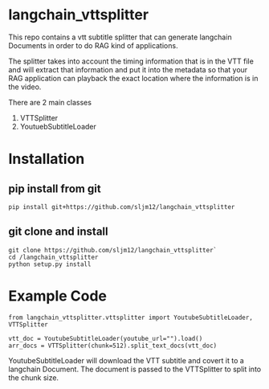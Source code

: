# langchain_vttsplitter

This repo contains a vtt subtitle splitter that can generate langchain Documents in order to do RAG kind of applications.

The splitter takes into account the timing information that is in the VTT file and will extract that information and put it into the metadata so that your RAG application can playback the exact location where the information is in the video.

There are 2 main classes 
1. VTTSplitter
2. YoutuebSubtitleLoader

# Installation
## pip install from git
`pip install git+https://github.com/sljm12/langchain_vttsplitter`

## git clone and install
```
git clone https://github.com/sljm12/langchain_vttsplitter`
cd /langchain_vttsplitter
python setup.py install
```

# Example Code

```
from langchain_vttsplitter.vttsplitter import YoutubeSubtitleLoader, VTTSplitter

vtt_doc = YoutubeSubtitleLoader(youtube_url="").load()
arr_docs = VTTSplitter(chunk=512).split_text_docs(vtt_doc)
```

YoutubeSubtitleLoader will download the VTT subtitle and covert it to a langchain Document.
The document is passed to the VTTSplitter to split into the chunk size.
